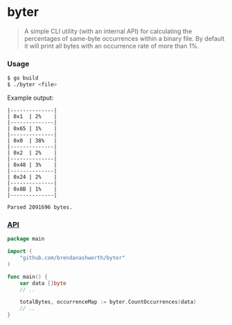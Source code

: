 # byter

> A simple CLI utility (with an internal API) for calculating the percentages of same-byte occurrences within a binary file. By default it will print all bytes with an occurrence rate of more than 1%.

### Usage
```bash
$ go build
$ ./byter <file>
```

Example output:
```
|--------------|
| 0x1  | 2%    |
|--------------|
| 0x65 | 1%    |
|--------------|
| 0x0  | 38%   |
|--------------|
| 0x2  | 2%    |
|--------------|
| 0x48 | 3%    |
|--------------|
| 0x24 | 2%    |
|--------------|
| 0x8B | 1%    |
|--------------|

Parsed 2091696 bytes.
```

### [API](http://godoc.org/github.com/brendanashworth/byter)
```go
package main

import (
	"github.com/brendanashworth/byter"
)

func main() {
	var data []byte
	// ..

	totalBytes, occurrenceMap := byter.CountOccurrences(data)
	// ..
}
```